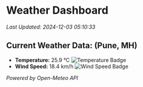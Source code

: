 
# Weather Dashboard

_Last Updated: 2024-12-03 05:10:33_

## Current Weather Data: (Pune, MH)
- **Temperature:** 25.9 °C ![Temperature Badge](https://img.shields.io/badge/Temperature-Medium%20Temp-green)
- **Wind Speed:** 18.4 km/h ![Wind Speed Badge](https://img.shields.io/badge/Wind%20Speed-Low%20Wind-blue)

*Powered by Open-Meteo API*
